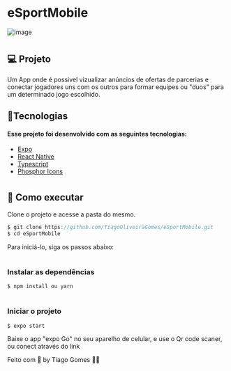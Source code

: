 # eSportMobile

![image](https://user-images.githubusercontent.com/70171892/191594817-3840b2ce-3c19-44dd-a24c-cc1522ebcdc3.png)


# <h2>💻 Projeto</h2>

Um App onde é possivel vizualizar anúncios de ofertas de parcerias e conectar jogadores uns com os outros para formar equipes ou "duos" para um determinado jogo 
escolhido.

<h2>🧪Tecnologias</h2>
<h4>Esse projeto foi desenvolvido com as seguintes tecnologias: </h4>

* [Expo](https://expo.dev)
* [React Native](https://reactnative.dev)
* [Typescript](https://www.typescriptlang.org)
* [Phosphor Icons](https://phosphoricons.com)


# <h2>🚀 Como executar</h2>
Clone o projeto e acesse a pasta do mesmo.

```javascript
$ git clone https://github.com/TiagoOliveiraGomes/eSportMobile.git
$ cd eSportMobile
```
Para iniciá-lo, siga os passos abaixo:

# <h3>Instalar as dependências</h3>
```javascript
$ npm install ou yarn
```

# <h3>Iniciar o projeto</h3>
```javascript
$ expo start
```
Baixe o app "expo Go" no seu aparelho de celular, e use o Qr code scaner, ou conect através do link

Feito com 🧡 by Tiago Gomes 👋🏻 
